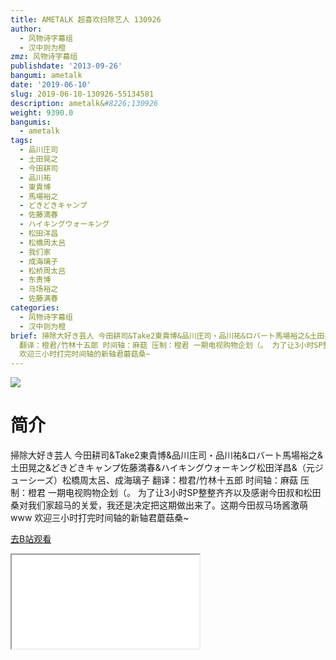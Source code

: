 ```yaml
---
title: AMETALK 超喜欢扫除艺人 130926
author:
  - 风物诗字幕组
  - 汉中则为橙
zmz: 风物诗字幕组
publishdate: '2013-09-26'
bangumi: ametalk
date: '2019-06-10'
slug: 2019-06-10-130926-55134581
description: ametalk&#8226;130926
weight: 9390.0
bangumis:
  - ametalk
tags:
  - 品川庄司
  - 土田晃之
  - 今田耕司
  - 品川祐
  - 東貴博
  - 馬場裕之
  - どきどきキャンプ
  - 佐藤満春
  - ハイキングウォーキング
  - 松田洋昌
  - 松橋周太呂
  - 我们家
  - 成海璃子
  - 松桥周太吕
  - 东贵博
  - 马场裕之
  - 佐藤满春
categories:
  - 风物诗字幕组
  - 汉中则为橙
brief: 掃除大好き芸人 今田耕司&Take2東貴博&品川庄司・品川祐&ロバート馬場裕之&土田晃之&どきどきキャンプ佐藤満春&ハイキングウォーキング松田洋昌&（元ジューシーズ）松橋周太呂、成海璃子
  翻译：橙君/竹林十五郎 时间轴：麻菇 压制：橙君 一期电视购物企划（。 为了让3小时SP整整齐齐以及感谢今田叔和松田桑对我们家超马的关爱，我还是决定把这期做出来了。这期今田叔马场酱激萌www
  欢迎三小时打完时间轴的新轴君蘑菇桑~
---
```

![](https://raw.githubusercontent.com/tcgriffith/owaraisite/master/static/tmpimg/0df198c87e774f211de9dc1fd950d1f5531d0f31.jpg.480.jpg)
# 简介  
掃除大好き芸人
今田耕司&Take2東貴博&品川庄司・品川祐&ロバート馬場裕之&土田晃之&どきどきキャンプ佐藤満春&ハイキングウォーキング松田洋昌&（元ジューシーズ）松橋周太呂、成海璃子
翻译：橙君/竹林十五郎 时间轴：麻菇 压制：橙君
一期电视购物企划（。
为了让3小时SP整整齐齐以及感谢今田叔和松田桑对我们家超马的关爱，我还是决定把这期做出来了。这期今田叔马场酱激萌www
欢迎三小时打完时间轴的新轴君蘑菇桑~  

[去B站观看](https://www.bilibili.com/video/av55134581/)
<div class ="resp-container"><iframe class="testiframe" src="//player.bilibili.com/player.html?aid=55134581"", scrolling="no", allowfullscreen="true" > </iframe></div> 
